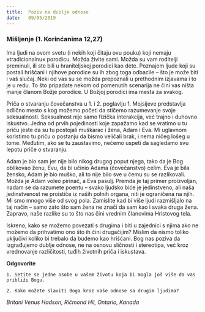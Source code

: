 ```yaml
---
title:  Poziv na dublje odnose
date:   09/05/2019
---
```


### Mišljenje (1. Korinćanima 12,27)

Ima ljudi na ovom svetu (i nekih koji čitaju ovu pouku) koji nemaju »tradicionalnu« porodicu. Možda živite sami. Možda su vam roditelji preminuli, ili ste bili u hraniteljskoj porodici kao dete. Poznajem ljude koji su postali hrišćani i njihove porodice su ih zbog toga odbacile – što je može biti i vaš slučaj. Neki od vas su se možda prepoznali u prethodnim izjavama i to je u redu. To što pripadate nekom od pomenutih scenarija ne čini vas ništa manje članom Božje porodice. U Božjoj porodici ima mesta za svakog.

Priča o stvaranju čovečanstva u 1. i 2. poglavlju 1. Mojsijeve predstavlja odlično mesto s kog možemo početi da stičemo razumevanje svoje seksualnosti. Seksualnost nije samo fizička interakcija, već trajno i duhovno iskustvo. Jedna od prvih pojedinosti koje zapažamo kad se vratimo u tu priču jeste da su tu postojali muškarac i žena, Adam i Eva. Mi uglavnom koristimo tu priču o postanju da bismo veličali brak, i nema ničeg lošeg u tome. Međutim, ako se tu zaustavimo, nećemo uspeti da sagledamo svu lepotu priče o stvaranju.

Adam je bio sam jer nije bilo nikog drugog poput njega, tako da je Bog oblikovao ženu, Evu, da bi učinio Adama (čovečanstvo) celim. Eva je bila žensko, Adam je bio muško, ali to nije bilo sve u čemu su se razlikovali. Možda je Adam voleo pirinač, a Eva pasulj. Premda je taj primer proizvoljan, nadam se da razumete poentu – svako ljudsko biće je jedinstveno, ali naša jedinstvenost ne proističe iz naših polnih organa, niti je ograničena na njih. Mi smo mnogo više od svog pola. Zamislite kad bi više ljudi razmišljalo na taj način – samo zato što sam žena ne znači da sam kao i svaka druga žena. Zapravo, naše razlike su to što nas čini vrednim članovima Hristovog tela.

Iskreno, kako se možemo povezati s drugima i biti u zajednici s njima ako ne možemo da prihvatimo ono što ih čini drugačijim? Mislim da nismo toliko uključivi koliko bi trebalo da budemo kao hrišćani. Bog nas poziva da izgrađujemo dublje odnose, ne na osnovu sličnosti i stereotipa, već kroz vrednovanje različitosti, tuđih životnih priča i iskustava.

**Odgovorite**

`1. Setite se jedne osobe u vašem životu koja bi mogla još više da vas približi Bogu.`

`2. Kako možete slaviti Boga kroz vaše odnose sa drugim ljudima?`

*Britani Venus Hadson, Ričmond Hil, Ontario, Kanada*
